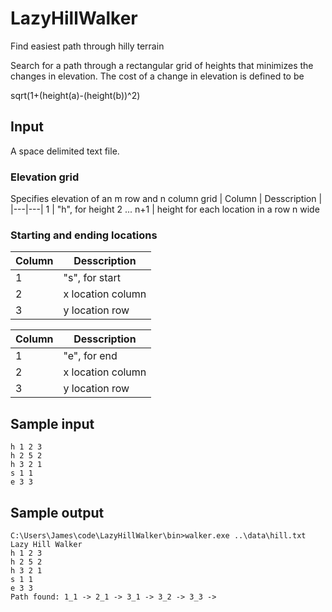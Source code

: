 # LazyHillWalker
Find easiest path through hilly terrain

Search for a path through a rectangular grid of heights that minimizes the changes in elevation.  The cost of a change in elevation is defined to be

sqrt(1+(height(a)-(height(b))^2)

## Input

A space delimited text file.

### Elevation grid

Specifies elevation of an m row and n column grid
| Column | Desscription | 
|---|---|
 1 | "h", for height
 2 ... n+1 | height for each location in a row n wide 

### Starting and ending locations

| Column | Desscription | 
|---|---|
1 | "s", for start
2 | x location column
3 | y location row

| Column | Desscription | 
|---|---|
1 | "e", for end
2 | x location column
3 | y location row

## Sample input

```
h 1 2 3
h 2 5 2
h 3 2 1
s 1 1
e 3 3
```

## Sample output

```
C:\Users\James\code\LazyHillWalker\bin>walker.exe ..\data\hill.txt
Lazy Hill Walker
h 1 2 3
h 2 5 2
h 3 2 1
s 1 1
e 3 3
Path found: 1_1 -> 2_1 -> 3_1 -> 3_2 -> 3_3 ->
```
